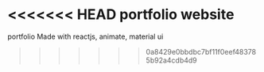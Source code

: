 <<<<<<< HEAD
portfolio website
=======
portfolio
Made with reactjs, animate, material ui
>>>>>>> 0a8429e0bbdbc7bf11f0eef483785b92a4cdb4d9
